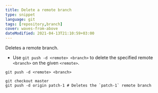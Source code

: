 ```yaml
---
title: Delete a remote branch
type: snippet
language: git
tags: [repository,branch]
cover: waves-from-above
dateModified: 2021-04-13T21:10:59+03:00
---
```


Deletes a remote branch.

- Use `git push -d <remote> <branch>` to delete the specified remote `<branch>` on the given `<remote>`.

```shell
git push -d <remote> <branch>
```

```shell
git checkout master
git push -d origin patch-1 # Deletes the `patch-1` remote branch
```
